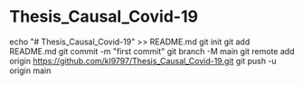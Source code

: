 # Thesis_Causal_Covid-19
echo "# Thesis_Causal_Covid-19" >> README.md
git init
git add README.md
git commit -m "first commit"
git branch -M main
git remote add origin https://github.com/kl9797/Thesis_Causal_Covid-19.git
git push -u origin main
